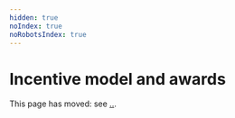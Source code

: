 ```yaml
---
hidden: true
noIndex: true
noRobotsIndex: true
---
```


# Incentive model and awards

This page has moved: see [..](../ "mention").
